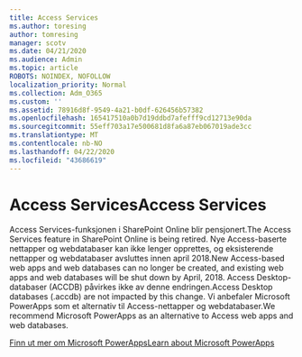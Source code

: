 ```yaml
---
title: Access Services
ms.author: toresing
author: tomresing
manager: scotv
ms.date: 04/21/2020
ms.audience: Admin
ms.topic: article
ROBOTS: NOINDEX, NOFOLLOW
localization_priority: Normal
ms.collection: Adm_O365
ms.custom: ''
ms.assetid: 78916d8f-9549-4a21-b0df-626456b57382
ms.openlocfilehash: 165417510a0b7d19ddbd7afefff9cd12713e90da
ms.sourcegitcommit: 55eff703a17e500681d8fa6a87eb067019ade3cc
ms.translationtype: MT
ms.contentlocale: nb-NO
ms.lasthandoff: 04/22/2020
ms.locfileid: "43686619"
---
```

# <a name="access-services"></a><span data-ttu-id="6555e-102">Access Services</span><span class="sxs-lookup"><span data-stu-id="6555e-102">Access Services</span></span>

<span data-ttu-id="6555e-103">Access Services-funksjonen i SharePoint Online blir pensjonert.</span><span class="sxs-lookup"><span data-stu-id="6555e-103">The Access Services feature in SharePoint Online is being retired.</span></span> <span data-ttu-id="6555e-104">Nye Access-baserte nettapper og webdatabaser kan ikke lenger opprettes, og eksisterende nettapper og webdatabaser avsluttes innen april 2018.</span><span class="sxs-lookup"><span data-stu-id="6555e-104">New Access-based web apps and web databases can no longer be created, and existing web apps and web databases will be shut down by April, 2018.</span></span> <span data-ttu-id="6555e-105">Access Desktop-databaser (ACCDB) påvirkes ikke av denne endringen.</span><span class="sxs-lookup"><span data-stu-id="6555e-105">Access Desktop databases (.accdb) are not impacted by this change.</span></span> <span data-ttu-id="6555e-106">Vi anbefaler Microsoft PowerApps som et alternativ til Access-nettapper og webdatabaser.</span><span class="sxs-lookup"><span data-stu-id="6555e-106">We recommend Microsoft PowerApps as an alternative to Access web apps and web databases.</span></span> 
  
[<span data-ttu-id="6555e-107">Finn ut mer om Microsoft PowerApps</span><span class="sxs-lookup"><span data-stu-id="6555e-107">Learn about Microsoft PowerApps</span></span>](https://powerapps.microsoft.com/)
  